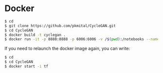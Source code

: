 # Docker

```bash
$ cd
$ git clone https://github.com/pkmital/CycleGAN.git
$ cd CycleGAN
$ docker build -t cyclegan .
$ docker run -it -p 8888:8888 -p 6006:6006 -v /$(pwd):/notebooks --name tf cyclegan /bin/bash
```

If you need to relaunch the docker image again, you can write:

```bash
$ cd
$ cd CycleGAN
$ docker start -i tf
```
